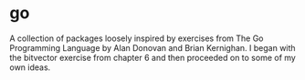 # go

A collection of packages loosely inspired by exercises from The Go Programming Language by Alan Donovan and Brian Kernighan. I began with the bitvector exercise from chapter 6 and then proceeded on to some of my own ideas.
